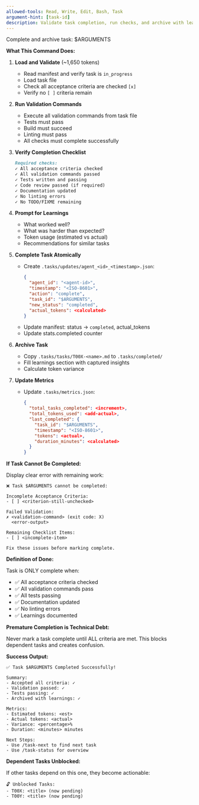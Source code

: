 ```yaml
---
allowed-tools: Read, Write, Edit, Bash, Task
argument-hint: [task-id]
description: Validate task completion, run checks, and archive with learnings
---
```


Complete and archive task: $ARGUMENTS

**What This Command Does:**

1. **Load and Validate** (~1,650 tokens)
   - Read manifest and verify task is `in_progress`
   - Load task file
   - Check all acceptance criteria are checked `[x]`
   - Verify no `[ ]` criteria remain

2. **Run Validation Commands**
   - Execute all validation commands from task file
   - Tests must pass
   - Build must succeed
   - Linting must pass
   - All checks must complete successfully

3. **Verify Completion Checklist**
   ```markdown
   Required checks:
   ✓ All acceptance criteria checked
   ✓ All validation commands passed
   ✓ Tests written and passing
   ✓ Code review passed (if required)
   ✓ Documentation updated
   ✓ No linting errors
   ✓ No TODO/FIXME remaining
   ```

4. **Prompt for Learnings**
   - What worked well?
   - What was harder than expected?
   - Token usage (estimated vs actual)
   - Recommendations for similar tasks

5. **Complete Task Atomically**
   - Create `.tasks/updates/agent_<id>_<timestamp>.json`:
     ```json
     {
       "agent_id": "<agent-id>",
       "timestamp": "<ISO-8601>",
       "action": "complete",
       "task_id": "$ARGUMENTS",
       "new_status": "completed",
       "actual_tokens": <calculated>
     }
     ```
   - Update manifest: status → `completed`, actual_tokens
   - Update stats.completed counter

6. **Archive Task**
   - Copy `.tasks/tasks/T00X-<name>.md` to `.tasks/completed/`
   - Fill learnings section with captured insights
   - Calculate token variance

7. **Update Metrics**
   - Update `.tasks/metrics.json`:
     ```json
     {
       "total_tasks_completed": <increment>,
       "total_tokens_used": <add-actual>,
       "last_completed": {
         "task_id": "$ARGUMENTS",
         "timestamp": "<ISO-8601>",
         "tokens": <actual>,
         "duration_minutes": <calculated>
       }
     }
     ```

**If Task Cannot Be Completed:**

Display clear error with remaining work:
```
❌ Task $ARGUMENTS cannot be completed:

Incomplete Acceptance Criteria:
- [ ] <criterion-still-unchecked>

Failed Validation:
✗ <validation-command> (exit code: X)
  <error-output>

Remaining Checklist Items:
- [ ] <incomplete-item>

Fix these issues before marking complete.
```

**Definition of Done:**

Task is ONLY complete when:
- ✅ All acceptance criteria checked
- ✅ All validation commands pass
- ✅ All tests passing
- ✅ Documentation updated
- ✅ No linting errors
- ✅ Learnings documented

**Premature Completion is Technical Debt:**

Never mark a task complete until ALL criteria are met. This blocks dependent tasks and creates confusion.

**Success Output:**

```
✅ Task $ARGUMENTS Completed Successfully!

Summary:
- Accepted all criteria: ✓
- Validation passed: ✓
- Tests passing: ✓
- Archived with learnings: ✓

Metrics:
- Estimated tokens: <est>
- Actual tokens: <actual>
- Variance: <percentage>%
- Duration: <minutes> minutes

Next Steps:
- Use /task-next to find next task
- Use /task-status for overview
```

**Dependent Tasks Unblocked:**

If other tasks depend on this one, they become actionable:
```
🔓 Unblocked Tasks:
- T00X: <title> (now pending)
- T00Y: <title> (now pending)
```
